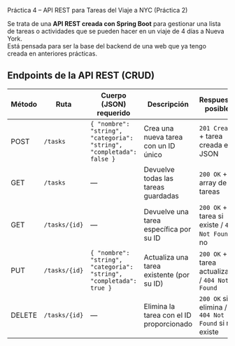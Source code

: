  Práctica 4 – API REST para Tareas del Viaje a NYC (Práctica 2)
 
Se trata de una **API REST creada con Spring Boot** para gestionar una lista de tareas o actividades que se pueden hacer en un viaje de 4 días a Nueva York.  
Está pensada para ser la base del backend de una web que ya tengo creada en anteriores prácticas.


##  Endpoints de la API REST (CRUD)

| Método | Ruta             | Cuerpo (JSON) requerido                                     | Descripción                                     | Respuestas posibles                            |
|--------|------------------|-------------------------------------------------------------|-------------------------------------------------|-------------------------------------------------|
| POST   | `/tasks`         | `{ "nombre": "string", "categoria": "string", "completada": false }` | Crea una nueva tarea con un ID único            | `201 Created` + tarea creada en JSON            |
| GET    | `/tasks`         | —                                                           | Devuelve todas las tareas guardadas             | `200 OK` + array de tareas                      |
| GET    | `/tasks/{id}`    | —                                                           | Devuelve una tarea específica por su ID         | `200 OK` + tarea si existe / `404 Not Found` si no |
| PUT    | `/tasks/{id}`    | `{ "nombre": "string", "categoria": "string", "completada": true }` | Actualiza una tarea existente (por su ID)       | `200 OK` + tarea actualizada / `404 Not Found`  |
| DELETE | `/tasks/{id}`    | —                                                           | Elimina la tarea con el ID proporcionado        | `200 OK` si se elimina / `404 Not Found` si no existe |
